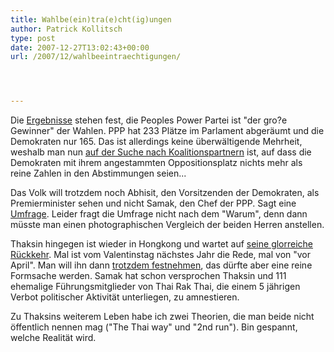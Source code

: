 ```yaml
---
title: Wahlbe(ein)tra(e)cht(ig)ungen
author: Patrick Kollitsch
type: post
date: 2007-12-27T13:02:43+00:00
url: /2007/12/wahlbeeintraechtigungen/




---
```

Die [Ergebnisse][1] stehen fest, die Peoples Power Partei ist "der gro?e Gewinner" der Wahlen. <span class="caps">PPP</span> hat 233 Plätze im Parlament abgeräumt und die Demokraten nur 165. Das ist allerdings keine überwältigende Mehrheit, weshalb man nun [auf der Suche nach Koalitionspartnern][2] ist, auf dass die Demokraten mit ihrem angestammten Oppositionsplatz nichts mehr als reine Zahlen in den Abstimmungen seien...

Das Volk will trotzdem noch Abhisit, den Vorsitzenden der Demokraten, als Premierminister sehen und nicht Samak, den Chef der <span class="caps">PPP</span>. Sagt eine [Umfrage][3]. Leider fragt die Umfrage nicht nach dem "Warum", denn dann müsste man einen photographischen Vergleich der beiden Herren anstellen.

Thaksin hingegen ist wieder in Hongkong und wartet auf [seine glorreiche Rückkehr][4]. Mal ist vom Valentinstag nächstes Jahr die Rede, mal von "vor April". Man will ihn dann [trotzdem festnehmen][5], das dürfte aber eine reine Formsache werden. Samak hat schon versprochen Thaksin und 111 ehemalige Führungsmitglieder von Thai Rak Thai, die einem 5 jährigen Verbot politischer Aktivität unterliegen, zu amnestieren. 

Zu Thaksins weiterem Leben habe ich zwei Theorien, die man beide nicht öffentlich nennen mag ("The Thai way" und "2nd run"). Bin gespannt, welche Realität wird.

 [1]: http://www.nationmultimedia.com/breakingnews/read.php?newsid=30060248
 [2]: http://www.nationmultimedia.com/2007/12/28/headlines/headlines_30060525.php
 [3]: http://www.nationmultimedia.com/breakingnews/read.php?newsid=30060214
 [4]: http://www.nationmultimedia.com/breakingnews/read.php?newsid=30060213
 [5]: http://www.bangkokpost.com/breaking_news/breakingnews.php?id=124718